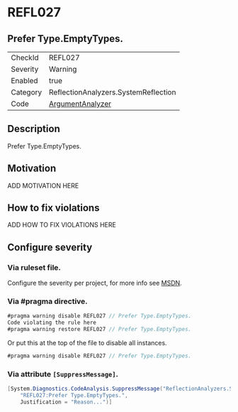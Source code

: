 # REFL027
## Prefer Type.EmptyTypes.

<!-- start generated table -->
<table>
  <tr>
    <td>CheckId</td>
    <td>REFL027</td>
  </tr>
  <tr>
    <td>Severity</td>
    <td>Warning</td>
  </tr>
  <tr>
    <td>Enabled</td>
    <td>true</td>
  </tr>
  <tr>
    <td>Category</td>
    <td>ReflectionAnalyzers.SystemReflection</td>
  </tr>
  <tr>
    <td>Code</td>
    <td><a href="https://github.com/DotNetAnalyzers/ReflectionAnalyzers/blob/master/ReflectionAnalyzers/NodeAnalzers/ArgumentAnalyzer.cs">ArgumentAnalyzer</a></td>
  </tr>
</table>
<!-- end generated table -->

## Description

Prefer Type.EmptyTypes.

## Motivation

ADD MOTIVATION HERE

## How to fix violations

ADD HOW TO FIX VIOLATIONS HERE

<!-- start generated config severity -->
## Configure severity

### Via ruleset file.

Configure the severity per project, for more info see [MSDN](https://msdn.microsoft.com/en-us/library/dd264949.aspx).

### Via #pragma directive.
```C#
#pragma warning disable REFL027 // Prefer Type.EmptyTypes.
Code violating the rule here
#pragma warning restore REFL027 // Prefer Type.EmptyTypes.
```

Or put this at the top of the file to disable all instances.
```C#
#pragma warning disable REFL027 // Prefer Type.EmptyTypes.
```

### Via attribute `[SuppressMessage]`.

```C#
[System.Diagnostics.CodeAnalysis.SuppressMessage("ReflectionAnalyzers.SystemReflection", 
    "REFL027:Prefer Type.EmptyTypes.", 
    Justification = "Reason...")]
```
<!-- end generated config severity -->